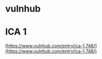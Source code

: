 # vulnhub

# ICA 1


[https://www.vulnhub.com/entry/ica-1,748/](https://www.vulnhub.com/entry/ica-1,748/)